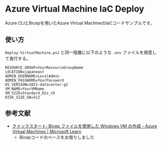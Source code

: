 # Azure Virtual Machine IaC Deploy

Azure CLIとBicepを用いたAzure Virtual MachineのIaCコードサンプルです。

## 使い方

`Deploy-VirtualMachine.ps1` と同一階層に以下のような `.env` ファイルを用意して実行する。

```.env
RESOURCE_GROUP=YourResourceGroupName
LOCATION=japaneast
ADMIN_USERNAME=LocalAdmin
ADMIN_PASSWORD=YourPassword
OS_VERSION=2022-datacenter-g2
VM_NAME=YourVMName
VM_SIZE=Standard_D2s_v5
DISK_SIZE_GB=512
```

## 参考文献

- [クイックスタート: Bicep ファイルを使用した Windows VM の作成 - Azure Virtual Machines | Microsoft Learn](https://learn.microsoft.com/ja-jp/azure/virtual-machines/windows/quick-create-bicep?tabs=CLI)
  - Bicepコードのベースをお借りしました

